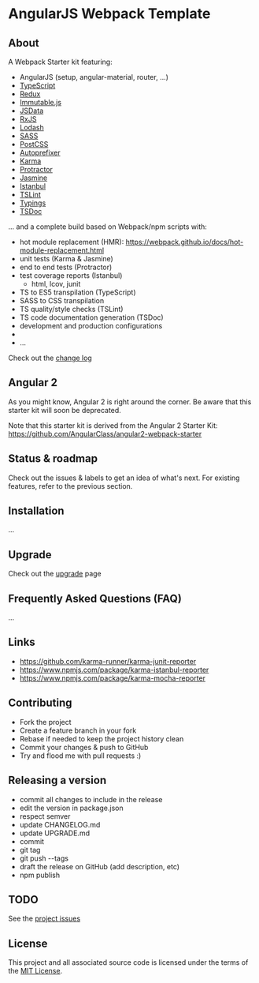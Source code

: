 # AngularJS Webpack Template

## About
A Webpack Starter kit featuring:
* AngularJS (setup, angular-material, router, ...)
* [TypeScript](http://www.typescriptlang.org/)
* [Redux](https://github.com/rackt/redux)
* [Immutable.js](https://facebook.github.io/immutable-js/)
* [JSData](http://www.js-data.io/)
* [RxJS](https://github.com/Reactive-Extensions/RxJS)
* [Lodash](https://lodash.com/)
* [SASS](http://sass-lang.com/)
* [PostCSS](https://github.com/postcss/postcss)
* [Autoprefixer](https://github.com/postcss/autoprefixer)
* [Karma](http://karma-runner.github.io/)
* [Protractor](https://angular.github.io/protractor/#/)
* [Jasmine](http://jasmine.github.io/)
* [Istanbul](https://gotwarlost.github.io/istanbul/)
* [TSLint](https://www.npmjs.com/package/tslint)
* [Typings](https://github.com/typings/typings)
* [TSDoc](https://www.npmjs.com/package/tsdoc)

... and a complete build based on Webpack/npm scripts with:
* hot module replacement (HMR): https://webpack.github.io/docs/hot-module-replacement.html
* unit tests (Karma & Jasmine)
* end to end tests (Protractor)
* test coverage reports (Istanbul)
  * html, lcov, junit
* TS to ES5 transpilation (TypeScript)
* SASS to CSS transpilation
* TS quality/style checks (TSLint)
* TS code documentation generation (TSDoc)
* development and production configurations
* 
* ...

Check out the [change log](CHANGELOG.md)

## Angular 2
As you might know, Angular 2 is right around the corner. Be aware that this starter kit will soon be deprecated.

Note that this starter kit is derived from the Angular 2 Starter Kit: https://github.com/AngularClass/angular2-webpack-starter

## Status & roadmap
Check out the issues & labels to get an idea of what's next. For existing features, refer to the previous section.

## Installation
...

## Upgrade
Check out the [upgrade](UPGRADE.md) page

## Frequently Asked Questions (FAQ)
...

## Links
* https://github.com/karma-runner/karma-junit-reporter
* https://www.npmjs.com/package/karma-istanbul-reporter
* https://www.npmjs.com/package/karma-mocha-reporter

## Contributing
* Fork the project
* Create a feature branch in your fork
* Rebase  if needed to keep the project history clean
* Commit your changes & push to GitHub
* Try and flood me with pull requests :)

## Releasing a version

* commit all changes to include in the release
* edit the version in package.json
* respect semver
* update CHANGELOG.md
* update UPGRADE.md
* commit
* git tag
* git push --tags
* draft the release on GitHub (add description, etc)
* npm publish

## TODO
See the [project issues](https://github.com/dsebastien/angularjs-webpack-starter/issues/)

## License
This project and all associated source code is licensed under the terms of the [MIT License](https://en.wikipedia.org/wiki/MIT_License).
